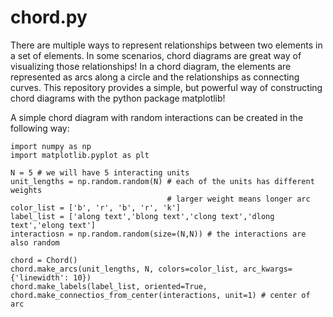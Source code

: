 # chord.py

There are multiple ways to represent relationships between two elements in a set of elements. 
In some scenarios, chord diagrams are great way of visualizing those relationships!
In a chord diagram, the elements are represented as arcs along a circle and the relationships as connecting curves.
This repository provides a simple, but powerful way of constructing chord diagrams with the python package matplotlib!

A simple chord diagram with random interactions can be created in the following way:

```
import numpy as np
import matplotlib.pyplot as plt

N = 5 # we will have 5 interacting units
unit_lengths = np.random.random(N) # each of the units has different weights
                                   # larger weight means longer arc
color_list = ['b', 'r', 'b', 'r', 'k']
label_list = ['along text','blong text','clong text','dlong text','elong text']
interactiosn = np.random.random(size=(N,N)) # the interactions are also random

chord = Chord()
chord.make_arcs(unit_lengths, N, colors=color_list, arc_kwargs={'linewidth': 10})
chord.make_labels(label_list, oriented=True,
chord.make_connectios_from_center(interactions, unit=1) # center of arc
```
